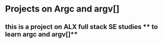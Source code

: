 # Projects on Argc and argv[]

## this is a project  on ALX full stack SE studies ** to learn argc and argv[]**

